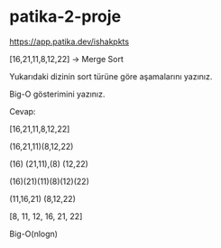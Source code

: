 # patika-2-proje


https://app.patika.dev/ishakpkts


[16,21,11,8,12,22] -> Merge Sort

Yukarıdaki dizinin sort türüne göre aşamalarını yazınız.

Big-O gösterimini yazınız.

Cevap:

[16,21,11,8,12,22]

(16,21,11)(8,12,22)

(16) (21,11),(8) (12,22)

(16)(21)(11)(8)(12)(22)

(11,16,21) (8,12,22)

[8, 11, 12, 16, 21, 22]

Big-O(nlogn)
